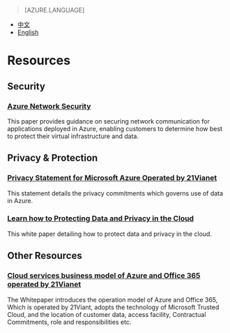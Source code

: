 <properties
	pageTitle=""
    description=""
    services=""
    documentationCenter=""
    authors=""
    manager=""
    editor=""
    tags=""/>

> [AZURE.LANGUAGE]
- [中文](/support/trust-center/resources/)
- [English](/support/trust-center/resources-en/)

# Resources

 <tags ms.service="trust-center" ms.date="" wacn.date="" wacn.lang="en"/>

## Security
### [Azure Network Security](https://wacnstorage.blob.core.chinacloudapi.cn/marketing-resource/documents/AzureNetworkSecurity_v3_Feb2015_CN_20151214.pdf)

This paper provides guidance on securing network communication for applications deployed in Azure, enabling customers to determine how best to protect their virtual infrastructure and data.

## Privacy & Protection
### [Privacy Statement for Microsoft Azure Operated by 21Vianet](/support/legal/privacy-statement/)

This statement details the privacy commitments which governs use of data in Azure.

### [Learn how to Protecting Data and Privacy in the Cloud](https://wacnstorage.blob.core.chinacloudapi.cn/marketing-resource/documents/Protecting_Data_and_Privacy_in_the_Cloud_CN_final20160125.pdf)

This white paper detailing how to protect data and privacy in the cloud.

## Other Resources
### [Cloud services business model of Azure and Office 365 operated by 21Vianet](https://wacnppe.blob.core.chinacloudapi.cn/marketing-resource/documents/Windows_Azure_and_Office_365_cloud_services_business_model_operated_by_21Vianet12.pdf)

The Whitepaper introduces the operation model of Azure and Office 365, Which is operated by 21Viant, adopts the technology of Microsoft Trusted Cloud, and the location of customer data, access facility, Contractual Commitments, role and responsibilities etc.
